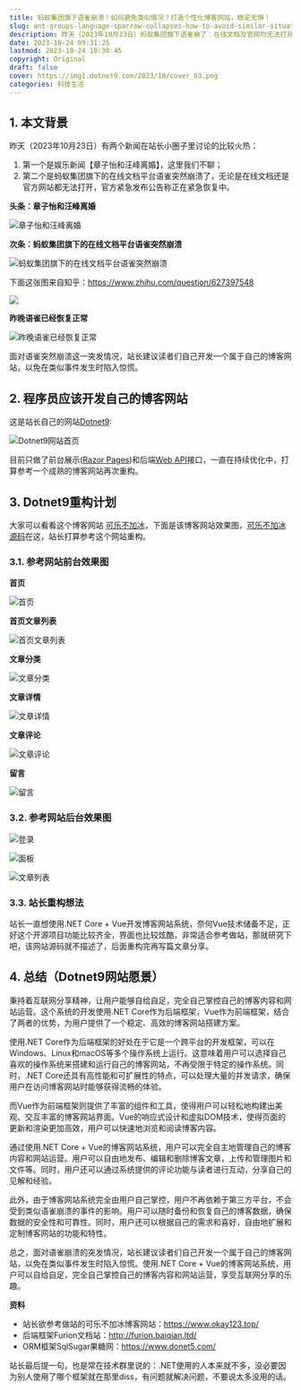 ```yaml
---
title: 蚂蚁集团旗下语雀崩溃！如何避免类似情况？打造个性化博客网站，稳定无惧！
slug: ant-groups-language-sparrow-collapses-how-to-avoid-similar-situations-create-a-personalized-blog-website-stable-and-fearless
description: 昨天（2023年10月23日）蚂蚁集团旗下语雀崩了：在线文档及官网均无法打开 官方称紧急恢复中，建议读者自己开发一个属于自己的博客网站，遇到这种事才不会惊慌。
date: 2023-10-24 09:31:25
lastmod: 2023-10-24 10:30:45
copyright: Original
draft: false
cover: https://img1.dotnet9.com/2023/10/cover_03.png
categories: 科技生活
---
```


## 1. 本文背景

昨天（2023年10月23日）有两个新闻在站长小圈子里讨论的比较火热：

1. 第一个是娱乐新闻【章子怡和汪峰离婚】，这里我们不聊；
2. 第二个是蚂蚁集团旗下的在线文档平台语雀突然崩溃了，无论是在线文档还是官方网站都无法打开，官方紧急发布公告称正在紧急恢复中。

**头条：章子怡和汪峰离婚**

![章子怡和汪峰离婚](https://img1.dotnet9.com/2023/10/0308.jpg)

**次条：蚂蚁集团旗下的在线文档平台语雀突然崩溃**

![蚂蚁集团旗下的在线文档平台语雀突然崩溃](https://img1.dotnet9.com/2023/10/0301.png)

下面这张图来自知乎：https://www.zhihu.com/question/627397548

![](https://img1.dotnet9.com/2023/10/0309.png)

**昨晚语雀已经恢复正常**

![昨晚语雀已经恢复正常](https://img1.dotnet9.com/2023/10/0310.png)

面对语雀突然崩溃这一突发情况，站长建议读者们自己开发一个属于自己的博客网站，以免在类似事件发生时陷入惊慌。

## 2. 程序员应该开发自己的博客网站

这是站长自己的网站[Dotnet9](https://dotnet9.com/):

![Dotnet9网站首页](https://img1.dotnet9.com/2023/10/0302.png)

目前只做了前台展示([Razor Pages](https://learn.microsoft.com/zh-cn/aspnet/core/razor-pages/?view=aspnetcore-8.0&tabs=visual-studio))和后端[Web API](https://learn.microsoft.com/zh-cn/aspnet/core/web-api/?view=aspnetcore-8.0)接口，一直在持续优化中，打算参考一个成熟的博客网站再次重构。

## 3. Dotnet9重构计划

大家可以看看这个博客网站 [可乐不加冰](https://www.okay123.top/)，下面是该博客网站效果图，[可乐不加冰源码](https://gitee.com/miss_you/easy-admin)在这，站长打算参考这个网站重构。

### 3.1. 参考网站前台效果图

**首页**

![首页](https://img1.dotnet9.com/2023/10/0303.png)

**首页文章列表**

![首页文章列表](https://img1.dotnet9.com/2023/10/0304.png)

**文章分类**

![文章分类](https://img1.dotnet9.com/2023/10/0314.png)

**文章详情**

![文章详情](https://img1.dotnet9.com/2023/10/0305.png)

**文章评论**

![文章评论](https://img1.dotnet9.com/2023/10/0306.png)

**留言**

![留言](https://img1.dotnet9.com/2023/10/0307.png)

### 3.2. 参考网站后台效果图

![登录](https://img1.dotnet9.com/2023/10/0311.png)

![面板](https://img1.dotnet9.com/2023/10/0312.png)

![文章列表](https://img1.dotnet9.com/2023/10/0313.png)

### 3.3. 站长重构想法

站长一直想使用.NET Core + Vue开发博客网站系统，奈何Vue技术储备不足，正好这个开源项目功能比较齐全，界面也比较炫酷，非常适合参考做站，那就研究下吧，该网站源码就不描述了，后面重构完再写篇文章分享。

## 4. 总结（Dotnet9网站愿景）

秉持着互联网分享精神，让用户能够自给自足，完全自己掌控自己的博客内容和网站运营。这个系统的开发使用.NET Core作为后端框架，Vue作为前端框架，结合了两者的优势，为用户提供了一个稳定、高效的博客网站搭建方案。

使用.NET Core作为后端框架的好处在于它是一个跨平台的开发框架，可以在Windows、Linux和macOS等多个操作系统上运行。这意味着用户可以选择自己喜欢的操作系统来搭建和运行自己的博客网站，不再受限于特定的操作系统。同时，.NET Core还具有高性能和可扩展性的特点，可以处理大量的并发请求，确保用户在访问博客网站时能够获得流畅的体验。

而Vue作为前端框架则提供了丰富的组件和工具，使得用户可以轻松地构建出美观、交互丰富的博客网站界面。Vue的响应式设计和虚拟DOM技术，使得页面的更新和渲染更加高效，用户可以快速地浏览和阅读博客内容。

通过使用.NET Core + Vue的博客网站系统，用户可以完全自主地管理自己的博客内容和网站运营。用户可以自由地发布、编辑和删除博客文章，上传和管理图片和文件等。同时，用户还可以通过系统提供的评论功能与读者进行互动，分享自己的见解和经验。

此外，由于博客网站系统完全由用户自己掌控，用户不再依赖于第三方平台，不会受到类似语雀崩溃的事件的影响。用户可以随时备份和恢复自己的博客数据，确保数据的安全性和可靠性。同时，用户还可以根据自己的需求和喜好，自由地扩展和定制博客网站的功能和特性。

总之，面对语雀崩溃的突发情况，站长建议读者们自己开发一个属于自己的博客网站，以免在类似事件发生时陷入惊慌。使用.NET Core + Vue的博客网站系统，用户可以自给自足，完全自己掌控自己的博客内容和网站运营，享受互联网分享的乐趣。

**资料**

- 站长欲参考做站的可乐不加冰博客网站：https://www.okay123.top/
- 后端框架Furion文档站：http://furion.baiqian.ltd/
- ORM框架SqlSugar果糖网：https://www.donet5.com/

站长最后提一句，也是常在技术群里说的：.NET使用的人本来就不多，没必要因为别人使用了哪个框架就在那里diss，有问题就解决问题，不要说太多没用的话。